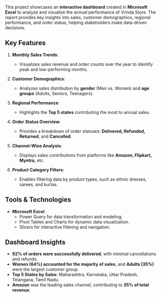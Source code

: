 This project showcases an **interactive dashboard** created in **Microsoft Excel** to analyze and visualize the annual performance of Vrinda Store. The report provides key insights into sales, customer demographics, regional performance, and order status, helping stakeholders make data-driven decisions.

## Key Features 

1. **Monthly Sales Trends**:  
   - Visualizes sales revenue and order counts over the year to identify peak and low-performing months.

2. **Customer Demographics**:  
   - Analyzes sales distribution by **gender** (Men vs. Women) and **age groups** (Adults, Seniors, Teenagers).

3. **Regional Performance**:  
   - Highlights the **Top 5 states** contributing the most to annual sales.

4. **Order Status Overview**:  
   - Provides a breakdown of order statuses: **Delivered, Refunded, Returned**, and **Cancelled**.

5. **Channel-Wise Analysis**:  
   - Displays sales contributions from platforms like **Amazon, Flipkart, Myntra**, etc.

6. **Product Category Filters**:  
   - Enables filtering data by product types, such as ethnic dresses, sarees, and kurtas.

## Tools & Technologies 

- **Microsoft Excel**:  
  - Power Query for data transformation and modeling.  
  - Pivot Tables and Charts for dynamic data visualization.  
  - Slicers for interactive filtering and navigation.

## Dashboard Insights 

- **92% of orders were successfully delivered**, with minimal cancellations and refunds.
- **Women (64%) accounted for the majority of sales**, and **Adults (35%)** were the largest customer group.
- **Top 5 States by Sales**: Maharashtra, Karnataka, Uttar Pradesh, Telangana, Tamil Nadu.
- **Amazon** was the leading sales channel, contributing to **35% of total revenue**.

